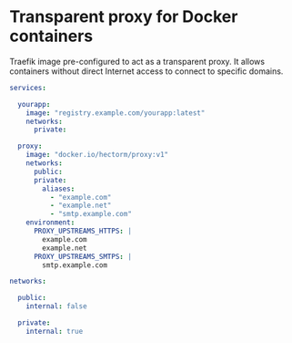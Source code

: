 # Transparent proxy for Docker containers

Traefik image pre-configured to act as a transparent proxy. It allows containers without direct Internet access to connect to specific domains.

```yaml
services:

  yourapp:
    image: "registry.example.com/yourapp:latest"
    networks:
      private:

  proxy:
    image: "docker.io/hectorm/proxy:v1"
    networks:
      public:
      private:
        aliases:
          - "example.com"
          - "example.net"
          - "smtp.example.com"
    environment:
      PROXY_UPSTREAMS_HTTPS: |
        example.com
        example.net
      PROXY_UPSTREAMS_SMTPS: |
        smtp.example.com

networks:

  public:
    internal: false

  private:
    internal: true
```
